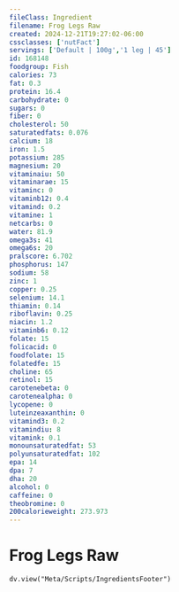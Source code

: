 ```yaml
---
fileClass: Ingredient
filename: Frog Legs Raw
created: 2024-12-21T19:27:02-06:00
cssclasses: ['nutFact']
servings: ['Default | 100g','1 leg | 45']
id: 168148
foodgroup: Fish
calories: 73
fat: 0.3
protein: 16.4
carbohydrate: 0
sugars: 0
fiber: 0
cholesterol: 50
saturatedfats: 0.076
calcium: 18
iron: 1.5
potassium: 285
magnesium: 20
vitaminaiu: 50
vitaminarae: 15
vitaminc: 0
vitaminb12: 0.4
vitamind: 0.2
vitamine: 1
netcarbs: 0
water: 81.9
omega3s: 41
omega6s: 20
pralscore: 6.702
phosphorus: 147
sodium: 58
zinc: 1
copper: 0.25
selenium: 14.1
thiamin: 0.14
riboflavin: 0.25
niacin: 1.2
vitaminb6: 0.12
folate: 15
folicacid: 0
foodfolate: 15
folatedfe: 15
choline: 65
retinol: 15
carotenebeta: 0
carotenealpha: 0
lycopene: 0
luteinzeaxanthin: 0
vitamind3: 0.2
vitamindiu: 8
vitamink: 0.1
monounsaturatedfat: 53
polyunsaturatedfat: 102
epa: 14
dpa: 7
dha: 20
alcohol: 0
caffeine: 0
theobromine: 0
200calorieweight: 273.973
---
```


# Frog Legs Raw

```dataviewjs
dv.view("Meta/Scripts/IngredientsFooter")
```